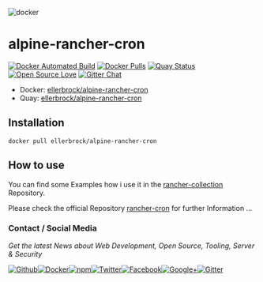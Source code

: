 ![docker](https://github.frapsoft.com/top/docker-security.jpg)

# alpine-rancher-cron

[![Docker Automated Build](https://img.shields.io/docker/automated/ellerbrock/alpine-rancher-cron.svg)](https://hub.docker.com/r/ellerbrock/alpine-rancher-cron/) [![Docker Pulls](https://img.shields.io/docker/pulls/ellerbrock/alpine-rancher-cron.svg)](https://hub.docker.com/r/ellerbrock/alpine-rancher-cron/) [![Quay Status](https://quay.io/repository/ellerbrock/alpine-rancher-cron/status)](https://quay.io/repository/ellerbrock/alpine-rancher-cron/) [![Open Source Love](https://badges.frapsoft.com/os/v1/open-source.svg)](https://github.com/ellerbrock/open-source-badges/) [![Gitter Chat](https://badges.gitter.im/frapsoft/frapsoft.svg)](https://gitter.im/frapsoft/frapsoft/)

- Docker: [ellerbrock/alpine-rancher-cron](https://hub.docker.com/r/ellerbrock/alpine-rancher-cron/)
- Quay: [ellerbrock/alpine-rancher-cron](https://quay.io/repository/ellerbrock/alpine-rancher-cron)

## Installation

`docker pull ellerbrock/alpine-rancher-cron`

## How to use

You can find some Examples how i use it in the [rancher-collection](https://github.com/ellerbrock/rancher-collection/) Repository.  

Please check the official Repository [rancher-cron](https://github.com/SocialEngine/rancher-cron) for further Information ...

### Contact / Social Media

_Get the latest News about Web Development, Open Source, Tooling, Server & Security_

[![Github](https://github.frapsoft.com/social/github.png)](https://github.com/ellerbrock/)[![Docker](https://github.frapsoft.com/social/docker.png)](https://hub.docker.com/u/ellerbrock/)[![npm](https://github.frapsoft.com/social/npm.png)](https://www.npmjs.com/~ellerbrock)[![Twitter](https://github.frapsoft.com/social/twitter.png)](https://twitter.com/frapsoft/)[![Facebook](https://github.frapsoft.com/social/facebook.png)](https://www.facebook.com/frapsoft/)[![Google+](https://github.frapsoft.com/social/google-plus.png)](https://plus.google.com/116540931335841862774)[![Gitter](https://github.frapsoft.com/social/gitter.png)](https://gitter.im/frapsoft/frapsoft/)
